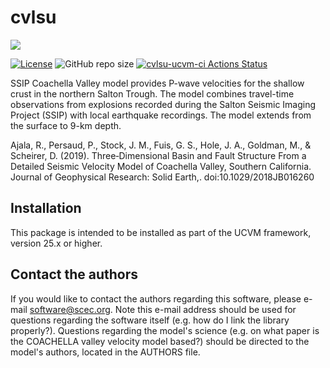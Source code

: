 # cvlsu  

<a href="https://github.com/sceccode/cvlsu.git"><img src="https://github.com/sceccode/cvlsu/wiki/images/cvlsu_logo.png"></a>

[![License](https://img.shields.io/badge/License-BSD_3--Clause-blue.svg)](https://opensource.org/licenses/BSD-3-Clause)
![GitHub repo size](https://img.shields.io/github/repo-size/sceccode/cvlsu)
[![cvlsu-ucvm-ci Actions Status](https://github.com/SCECcode/cvlsu/workflows/cvlsu-ucvm-ci/badge.svg)](https://github.com/SCECcode/cvlsu/actions)


SSIP Coachella Valley model provides P-wave velocities for the shallow 
crust in the northern Salton Trough. The model combines travel-time 
observations from explosions recorded during the Salton Seismic Imaging 
Project (SSIP) with local earthquake recordings. The model extends from
the surface to 9-km depth.

Ajala, R., Persaud, P., Stock, J. M., Fuis, G. S., Hole, J. A., Goldman, M., & Scheirer, D. (2019). Three‐Dimensional Basin and Fault Structure From a Detailed Seismic Velocity Model of Coachella Valley, Southern California. Journal of Geophysical Research: Solid Earth,. doi:10.1029/2018JB016260

## Installation

This package is intended to be installed as part of the UCVM framework,
version 25.x or higher. 

## Contact the authors

If you would like to contact the authors regarding this software,
please e-mail software@scec.org. Note this e-mail address should
be used for questions regarding the software itself (e.g. how
do I link the library properly?). Questions regarding the model's
science (e.g. on what paper is the COACHELLA valley velocity model
based?) should be directed to the model's authors, located in the
AUTHORS file.
